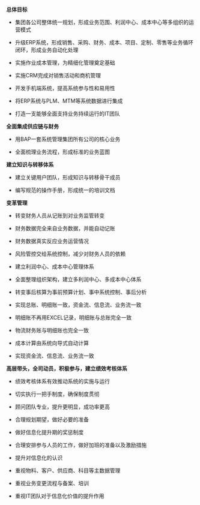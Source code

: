 **总体目标**

- 集团各公司整体统一规划，形成业务范围、利润中心、成本中心等多组织的运营模式

- 升级ERP系统，形成销售、采购、财务、成本、项目、定制、零售等业务循环闭环，形成业务自动化处理

- 实施作业成本管理，为精细化管理奠定基础

- 实施CRM完成对销售活动和商机管理

- 开发手机端系统，提高系统参与性和易用性

- 将ERP系统与PLM、MTM等系统数据进行集成

- 打造一支能够全面支持业务持续运行的IT团队

**全面集成供应链与财务**

- 用BAP一套系统管理集团所有公司的核心业务

- 全面梳理业务流程，形成标准的业务蓝图

**建立知识与转移体系**

- 建立关键用户团队，形成知识与转移骨干成员

- 编写规范的操作手册，形成统一的培训文档

**变革管理**

- 转变财务人员从记账到对业务监管转变

- 财务数据完全来自业务数据，并能自动记账

- 财务数据真实反应业务运营情况

- 风险管控交给系统控制，减少对财务人员的依赖

- 建立利润中心、成本中心管理体系

- 全面整理组织架构，建立多利润中心、多成本中心体系

- 转变事后核算为事前预算计划、事中系统控制、事后分析

- 实现总账、明细账一致，资金流、信息流、业务流一致

- 明细账不再用EXCEL记录，明细账与总账完全一致

- 物流财务账与明细账也完全一致

- 成本计算由系统向导式自动计算

- 实现资金流、信息流、业务流一致

**高层带头，全司动员，积极参与，建立绩效考核体系**

- 绩效考核体系有效推动系统的实施与运行

- 切实执行一把手制度，确保制度贯彻

- 顾问团队专业，提升更明显，成功率更高

- 合理规划期望，做好必要的准备

- 做好信息化提升期的奖惩制度

- 合理安排参与人员的工作，做好加班的准备以及激励措施

- 提升对信息化的认识

- 重视物料、客户、供应商、科目等主数据管理

- 重视业务变更流程与备案、培训

- 重视IT团队对于信息化价值的提升作用